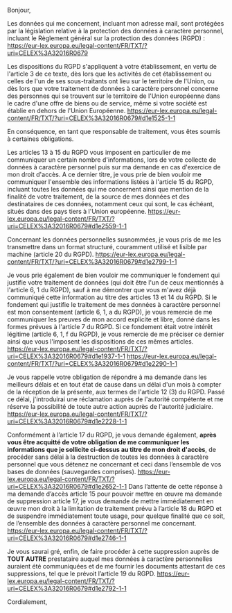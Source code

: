 Bonjour,

Les données qui me concernent, incluant mon adresse mail, sont protégées par la législation relative à la protection des données à caractère personnel, incluant le Règlement général sur la protection des données (RGPD) :  
	https://eur-lex.europa.eu/legal-content/FR/TXT/?uri=CELEX%3A32016R0679

Les dispositions du RGPD s'appliquent à votre établissement, en vertu de l'article 3 de ce texte, dès lors que les activités de cet établissement ou celles de l'un de ses sous-traitants ont lieu sur le territoire de l'Union, ou dès lors que votre traitement de données à caractère personnel concerne des personnes qui se trouvent sur le territoire de l'Union européenne dans le cadre d'une offre de biens ou de service, même si votre société est établie en dehors de l'Union Européenne.
	https://eur-lex.europa.eu/legal-content/FR/TXT/?uri=CELEX%3A32016R0679#d1e1525-1-1

En conséquence, en tant que responsable de traitement, vous êtes soumis à certaines obligations.

Les articles 13 à 15 du RGPD vous imposent en particulier de me communiquer un certain nombre d'informations, lors de votre collecte de données à caractère personnel puis sur ma demande en cas d'exercice de mon droit d'accès. A ce dernier titre, je vous prie de bien vouloir me communiquer l'ensemble des informations listées à l'article 15 du RGPD, incluant toutes les données qui me concernent ainsi que mention de la finalité de votre traitement, de la source de mes données et des destinataires de ces données, notamment ceux qui sont, le cas échéant, situés dans des pays tiers à l'Union européenne.
	https://eur-lex.europa.eu/legal-content/FR/TXT/?uri=CELEX%3A32016R0679#d1e2559-1-1

Concernant les données personnelles susnommées, je vous pris de me les transmettre dans un format structuré, couramment utilisé et lisible par machine (article 20 du RGPD).
	https://eur-lex.europa.eu/legal-content/FR/TXT/?uri=CELEX%3A32016R0679#d1e2799-1-1
	
Je vous prie également de bien vouloir me communiquer le fondement qui justifie votre traitement de données (qui doit être l'un de ceux mentionnés à l'article 6, 1 du RGPD), sauf à me démontrer que vous m'avez déjà communiqué cette information au titre des articles 13 et 14 du RGPD. Si le fondement qui justifie le traitement de mes données à caractère personnel est mon consentement (article 6, 1, a du RGPD), je vous remercie de me communiquer les preuves de mon accord explicite et libre, donné dans les formes prévues à l'article 7 du RGPD. Si ce fondement était votre intérêt légitime (article 6, 1, f du RGPD), je vous remercie de me préciser ce dernier ainsi que vous l'imposent les dispositions de ces mêmes articles.
	https://eur-lex.europa.eu/legal-content/FR/TXT/?uri=CELEX%3A32016R0679#d1e1937-1-1
	https://eur-lex.europa.eu/legal-content/FR/TXT/?uri=CELEX%3A32016R0679#d1e2290-1-1

Je vous rappelle votre obligation de répondre à ma demande dans les meilleurs délais et en tout état de cause dans un délai d'un mois à compter de la réception de la présente, aux termes de l'article 12 (3) du RGPD. Passé ce délai, j'introduirai une réclamation auprès de l'autorité compétente et me réserve la possibilité de toute autre action auprès de l'autorité judiciaire.
	https://eur-lex.europa.eu/legal-content/FR/TXT/?uri=CELEX%3A32016R0679#d1e2228-1-1

Conformément à l’article 17 du RGPD, je vous demande également, **après vous être acquitté de votre obligation de me communiquer les informations que je sollicite ci-dessus au titre de mon droit d'accès**, de procéder sans délai à la destruction de toutes les données à caractère personnel que vous détenez ne concernant et ceci dans l’ensemble de vos bases de données (sauvegardes comprises).
	https://eur-lex.europa.eu/legal-content/FR/TXT/?uri=CELEX%3A32016R0679#d1e2652-1-1
Dans l’attente de cette réponse à ma demande d’accès article 15 pour pouvoir mettre en œuvre ma demande de suppression article 17, je vous demande de mettre immédiatement en œuvre mon droit à la limitation de traitement prévu à l’article 18 du RGPD et de suspendre immédiatement toute usage, pour quelque finalité que ce soit, de l’ensemble des données à caractère personnel me concernant.
	https://eur-lex.europa.eu/legal-content/FR/TXT/?uri=CELEX%3A32016R0679#d1e2746-1-1

Je vous saurai gré, enfin, de faire procéder à cette suppression auprès de **TOUT AUTRE** prestataire auquel mes données à caractère personnelles auraient été communiquées et de me fournir les documents attestant de ces suppressions, tel que le prévoit l’article 19 du RGPD.
	https://eur-lex.europa.eu/legal-content/FR/TXT/?uri=CELEX%3A32016R0679#d1e2792-1-1


Cordialement,
